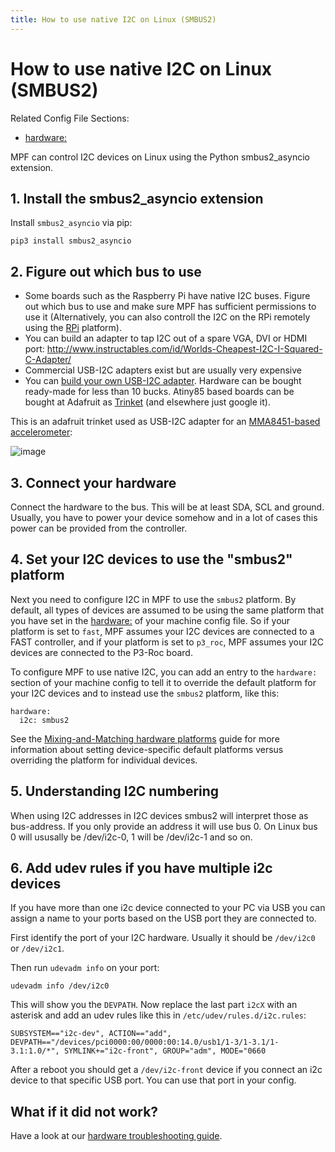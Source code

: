 ```yaml
---
title: How to use native I2C on Linux (SMBUS2)
---
```


# How to use native I2C on Linux (SMBUS2)


Related Config File Sections:

* [hardware:](../config/hardware.md)

MPF can control I2C devices on Linux using the Python smbus2_asyncio
extension.

## 1. Install the smbus2_asyncio extension

Install `smbus2_asyncio` via pip:

    pip3 install smbus2_asyncio

## 2. Figure out which bus to use

* Some boards such as the Raspberry Pi have native I2C buses. Figure
    out which bus to use and make sure MPF has sufficient permissions to
    use it (Alternatively, you can also controll the I2C on the RPi
    remotely using the [RPi](rpi.md) platform).
* You can build an adapter to tap I2C out of a spare VGA, DVI or HDMI
    port:
    <http://www.instructables.com/id/Worlds-Cheapest-I2C-I-Squared-C-Adapter/>
* Commercial USB-I2C adapters exist but are usually very expensive
* You can [build your own USB-I2C
    adapter](https://github.com/harbaum/I2C-Tiny-USB). Hardware can be
    bought ready-made for less than 10 bucks. Atiny85 based boards can
    be bought at Adafruit as
    [Trinket](https://www.adafruit.com/product/1501) (and elsewhere just
    google it).

This is an adafruit trinket used as USB-I2C adapter for an
[MMA8451-based accelerometer](mma8451.md):

![image](images/mma8451-i2c-usb-accelerometer.jpg)

## 3. Connect your hardware

Connect the hardware to the bus. This will be at least SDA, SCL and
ground. Usually, you have to power your device somehow and in a lot of
cases this power can be provided from the controller.

## 4. Set your I2C devices to use the "smbus2" platform

Next you need to configure I2C in MPF to use the `smbus2` platform. By
default, all types of devices are assumed to be using the same platform
that you have set in the [hardware:](../config/hardware.md) of your machine config file. So if your platform is set to
`fast`, MPF assumes your I2C devices are connected to a FAST controller,
and if your platform is set to `p3_roc`, MPF assumes your I2C devices
are connected to the P3-Roc board.

To configure MPF to use native I2C, you can add an entry to the
`hardware:` section of your machine config to tell it to override the
default platform for your I2C devices and to instead use the `smbus2`
platform, like this:

``` mpf-config
hardware:
  i2c: smbus2
```

See the [Mixing-and-Matching hardware platforms](platform.md) guide for
more information about setting device-specific default platforms versus
overriding the platform for individual devices.

## 5. Understanding I2C numbering

When using I2C addresses in I2C devices smbus2 will interpret those as
bus-address. If you only provide an address it will use bus 0. On Linux
bus 0 will ususally be /dev/i2c-0, 1 will be /dev/i2c-1 and so on.

## 6. Add udev rules if you have multiple i2c devices

If you have more than one i2c device connected to your PC via USB you
can assign a name to your ports based on the USB port they are connected
to.

First identify the port of your I2C hardware. Usually it should be
`/dev/i2c0` or `/dev/i2c1`.

Then run `udevadm info` on your port:

``` shell
udevadm info /dev/i2c0
```

This will show you the `DEVPATH`. Now replace the last part `i2cX` with
an asterisk and add an udev rules like this in
`/etc/udev/rules.d/i2c.rules`:

    SUBSYSTEM=="i2c-dev", ACTION=="add", DEVPATH=="/devices/pci0000:00/0000:00:14.0/usb1/1-3/1-3.1/1-3.1:1.0/*", SYMLINK+="i2c-front", GROUP="adm", MODE="0660

After a reboot you should get a `/dev/i2c-front` device if you connect
an i2c device to that specific USB port. You can use that port in your
config.

## What if it did not work?

Have a look at our
[hardware troubleshooting guide](troubleshooting_hardware.md).
